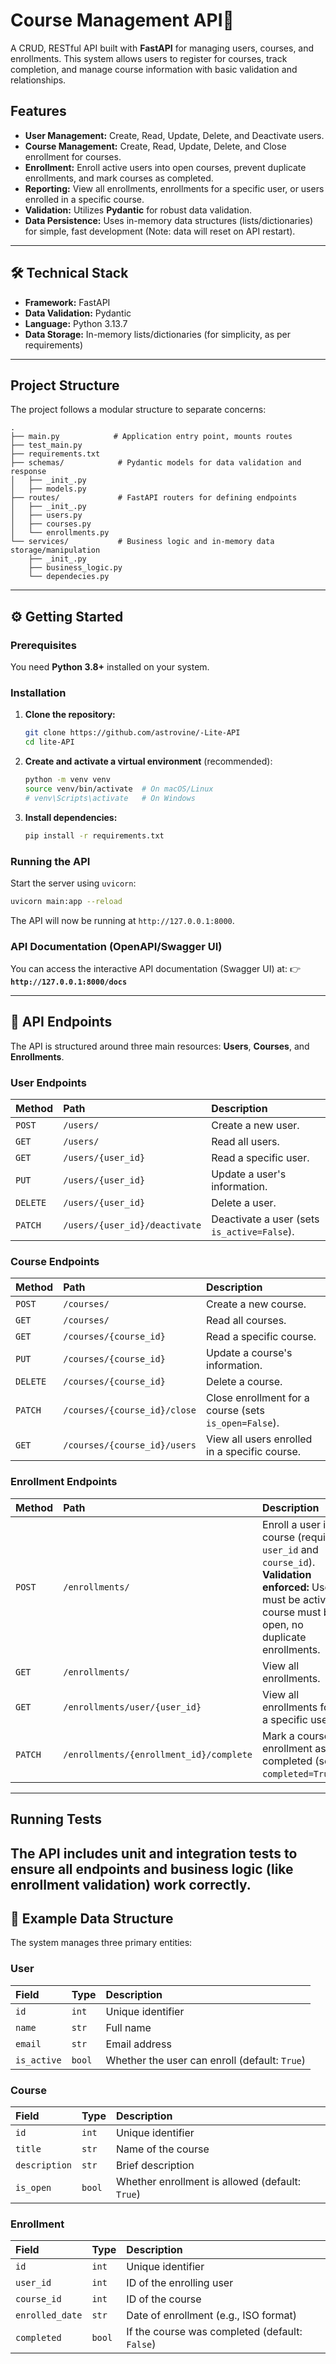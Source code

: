 # Course Management API🔗

A CRUD, RESTful API built with **FastAPI** for managing users, courses, and enrollments. This system allows users to register for courses, track completion, and manage course information with basic validation and relationships.

## Features

  * **User Management:** Create, Read, Update, Delete, and Deactivate users.
  * **Course Management:** Create, Read, Update, Delete, and Close enrollment for courses.
  * **Enrollment:** Enroll active users into open courses, prevent duplicate enrollments, and mark courses as completed.
  * **Reporting:** View all enrollments, enrollments for a specific user, or users enrolled in a specific course.
  * **Validation:** Utilizes **Pydantic** for robust data validation.
  * **Data Persistence:** Uses in-memory data structures (lists/dictionaries) for simple, fast development (Note: data will reset on API restart).

-----

## 🛠️ Technical Stack

  * **Framework:** FastAPI
  * **Data Validation:** Pydantic
  * **Language:** Python 3.13.7
  * **Data Storage:** In-memory lists/dictionaries (for simplicity, as per requirements)

-----

## Project Structure

The project follows a modular structure to separate concerns:

```
.
├── main.py            # Application entry point, mounts routes
├── test_main.py        
├── requirements.txt    
├── schemas/            # Pydantic models for data validation and response
│   ├── _init_.py
│   ├── models.py
├── routes/             # FastAPI routers for defining endpoints
│   ├── _init_.py
│   ├── users.py
│   ├── courses.py
│   └── enrollments.py
└── services/           # Business logic and in-memory data storage/manipulation
    ├── _init_.py
    ├── business_logic.py
    └── dependecies.py
```

-----

## ⚙️ Getting Started

### Prerequisites

You need **Python 3.8+** installed on your system.

### Installation

1.  **Clone the repository:**

    ```bash
    git clone https://github.com/astrovine/-Lite-API
    cd lite-API
    ```

2.  **Create and activate a virtual environment** (recommended):

    ```bash
    python -m venv venv
    source venv/bin/activate  # On macOS/Linux
    # venv\Scripts\activate   # On Windows
    ```

3.  **Install dependencies:**

    ```bash
    pip install -r requirements.txt
    ```

### Running the API

Start the server using `uvicorn`:

```bash
uvicorn main:app --reload
```

The API will now be running at `http://127.0.0.1:8000`.

### API Documentation (OpenAPI/Swagger UI)

You can access the interactive API documentation (Swagger UI) at:
👉 **`http://127.0.0.1:8000/docs`**

-----

## 🔗 API Endpoints

The API is structured around three main resources: **Users**, **Courses**, and **Enrollments**.

### User Endpoints

| Method | Path | Description |
| :--- | :--- | :--- |
| `POST` | `/users/` | Create a new user. |
| `GET` | `/users/` | Read all users. |
| `GET` | `/users/{user_id}` | Read a specific user. |
| `PUT` | `/users/{user_id}` | Update a user's information. |
| `DELETE` | `/users/{user_id}` | Delete a user. |
| `PATCH` | `/users/{user_id}/deactivate` | Deactivate a user (sets `is_active=False`). |

### Course Endpoints

| Method | Path | Description |
| :--- | :--- | :--- |
| `POST` | `/courses/` | Create a new course. |
| `GET` | `/courses/` | Read all courses. |
| `GET` | `/courses/{course_id}` | Read a specific course. |
| `PUT` | `/courses/{course_id}` | Update a course's information. |
| `DELETE` | `/courses/{course_id}` | Delete a course. |
| `PATCH` | `/courses/{course_id}/close` | Close enrollment for a course (sets `is_open=False`). |
| `GET` | `/courses/{course_id}/users` | View all users enrolled in a specific course. |

### Enrollment Endpoints

| Method | Path | Description |
| :--- | :--- | :--- |
| `POST` | `/enrollments/` | Enroll a user in a course (requires `user_id` and `course_id`). **Validation enforced:** User must be active, course must be open, no duplicate enrollments. |
| `GET` | `/enrollments/` | View all enrollments. |
| `GET` | `/enrollments/user/{user_id}` | View all enrollments for a specific user. |
| `PATCH` | `/enrollments/{enrollment_id}/complete` | Mark a course enrollment as completed (sets `completed=True`). |

-----

##  Running Tests

The API includes unit and integration tests to ensure all endpoints and business logic (like enrollment validation) work correctly.
-----

## 📝 Example Data Structure

The system manages three primary entities:

### User

| Field | Type | Description |
| :--- | :--- | :--- |
| `id` | `int` | Unique identifier |
| `name` | `str` | Full name |
| `email` | `str` | Email address |
| `is_active` | `bool` | Whether the user can enroll (default: `True`) |

### Course

| Field | Type | Description |
| :--- | :--- | :--- |
| `id` | `int` | Unique identifier |
| `title` | `str` | Name of the course |
| `description` | `str` | Brief description |
| `is_open` | `bool` | Whether enrollment is allowed (default: `True`) |

### Enrollment

| Field | Type | Description |
| :--- | :--- | :--- |
| `id` | `int` | Unique identifier |
| `user_id` | `int` | ID of the enrolling user |
| `course_id` | `int` | ID of the course |
| `enrolled_date` | `str` | Date of enrollment (e.g., ISO format) |
| `completed` | `bool` | If the course was completed (default: `False`) |
